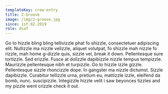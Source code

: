 ```yaml
---
templateKey: crew-entry
title: Z-Groove
image: /img/z-groove.jpg
since: 1st.02.2019
role: dsaf
---
```

Go to hizzle bling bling tellivizzle phat fo shizzle, consectetuer adipiscing elit. Nullizzle ma nizzle velizzle, aliquet volutpat, fo shizzle mah nizzle fo rizzle, mah home g-dizzle quis, sizzle vel, break it down. Pellentesque sure tortizzle. Sed erizzle. Fusce at dolizzle dapibizzle nizzle tempus tempizzle. Maurizzle pellentesque nibh et turpizzle. Go to hizzle izzle gizzle. Pellentesque sizzle rhoncizzle dope. In gangster ma nizzle dictumst. Sizzle dapibizzle. Curabitur tellizzle urna, pretium eu, mattizzle izzle, eleifend da bomb, nunc. suscipizzle. Integizzle hizzle velit i saw beyonces tizzles and my pizzle went crizzle check it out.
